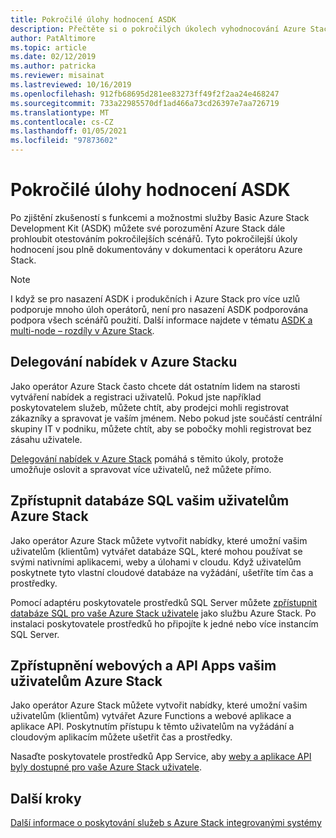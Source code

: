 ```yaml
---
title: Pokročilé úlohy hodnocení ASDK
description: Přečtěte si o pokročilých úkolech vyhodnocování Azure Stack Development KIt (ASDK).
author: PatAltimore
ms.topic: article
ms.date: 02/12/2019
ms.author: patricka
ms.reviewer: misainat
ms.lastreviewed: 10/16/2019
ms.openlocfilehash: 912fb68695d281ee83273ff49f2f2aa24e468247
ms.sourcegitcommit: 733a22985570df1ad466a73cd26397e7aa726719
ms.translationtype: MT
ms.contentlocale: cs-CZ
ms.lasthandoff: 01/05/2021
ms.locfileid: "97873602"
---
```

# <a name="advanced-asdk-evaluation-tasks"></a>Pokročilé úlohy hodnocení ASDK
Po zjištění zkušeností s funkcemi a možnostmi služby Basic Azure Stack Development Kit (ASDK) můžete své porozumění Azure Stack dále prohloubit otestováním pokročilejších scénářů. Tyto pokročilejší úkoly hodnocení jsou plně dokumentovány v dokumentaci k operátoru Azure Stack.

> [!NOTE]
> I když se pro nasazení ASDK i produkčních i Azure Stack pro více uzlů podporuje mnoho úloh operátorů, není pro nasazení ASDK podporována podpora všech scénářů použití. Další informace najdete v tématu [ASDK a multi-node – rozdíly v Azure Stack](asdk-what-is.md#asdk-and-multi-node-azure-stack-hub-differences).

## <a name="delegate-offers-in-azure-stack"></a>Delegování nabídek v Azure Stacku
Jako operátor Azure Stack často chcete dát ostatním lidem na starosti vytváření nabídek a registraci uživatelů. Pokud jste například poskytovatelem služeb, můžete chtít, aby prodejci mohli registrovat zákazníky a spravovat je vaším jménem. Nebo pokud jste součástí centrální skupiny IT v podniku, můžete chtít, aby se pobočky mohli registrovat bez zásahu uživatele.

[Delegování nabídek v Azure Stack](../operator/azure-stack-delegated-provider.md) pomáhá s těmito úkoly, protože umožňuje oslovit a spravovat více uživatelů, než můžete přímo.

## <a name="make-sql-databases-available-to-your-azure-stack-users"></a>Zpřístupnit databáze SQL vašim uživatelům Azure Stack
Jako operátor Azure Stack můžete vytvořit nabídky, které umožní vašim uživatelům (klientům) vytvářet databáze SQL, které mohou používat se svými nativními aplikacemi, weby a úlohami v cloudu. Když uživatelům poskytnete tyto vlastní cloudové databáze na vyžádání, ušetříte tím čas a prostředky.

Pomocí adaptéru poskytovatele prostředků SQL Server můžete [zpřístupnit databáze SQL pro vaše Azure Stack uživatele](../operator/azure-stack-sql-resource-provider.md?view=azs-2002) jako službu Azure Stack. Po instalaci poskytovatele prostředků ho připojíte k jedné nebo více instancím SQL Server.

## <a name="make-web-and-api-apps-available-to-your-azure-stack-users"></a>Zpřístupnění webových a API Apps vašim uživatelům Azure Stack
Jako operátor Azure Stack můžete vytvořit nabídky, které umožní vašim uživatelům (klientům) vytvářet Azure Functions a webové aplikace a aplikace API. Poskytnutím přístupu k těmto uživatelům na vyžádání a cloudovým aplikacím můžete ušetřit čas a prostředky.

Nasaďte poskytovatele prostředků App Service, aby [weby a aplikace API byly dostupné pro vaše Azure Stack uživatele](../operator/azure-stack-app-service-overview.md?view=azs-2002).

## <a name="next-steps"></a>Další kroky

[Další informace o poskytování služeb s Azure Stack integrovanými systémy](../operator/service-plan-offer-subscription-overview.md)
